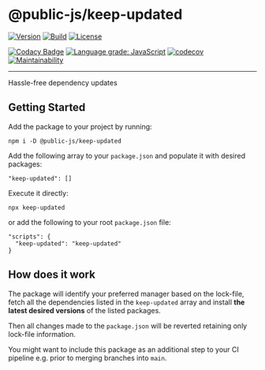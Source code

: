 # @public-js/keep-updated

[![Version](https://img.shields.io/npm/v/@public-js/keep-updated?style=flat)](https://www.npmjs.com/package/@public-js/keep-updated)
[![Build](https://github.com/public-js/keep-updated/actions/workflows/build.yml/badge.svg?branch=main)](https://github.com/public-js/keep-updated/actions/workflows/build.yml)
[![License](https://img.shields.io/npm/l/@public-js/keep-updated?style=flat)](https://www.npmjs.com/package/@public-js/keep-updated)

[![Codacy Badge](https://app.codacy.com/project/badge/Grade/fd9ab5088d3442af87a0f335688094fe)](https://www.codacy.com/gh/public-js/keep-updated/dashboard)
[![Language grade: JavaScript](https://img.shields.io/lgtm/grade/javascript/g/public-js/keep-updated.svg?logo=lgtm&logoWidth=18)](https://lgtm.com/projects/g/public-js/keep-updated/context:javascript)
[![codecov](https://codecov.io/gh/public-js/keep-updated/branch/main/graph/badge.svg?token=BbVsomZtwx)](https://codecov.io/gh/public-js/keep-updated)
[![Maintainability](https://api.codeclimate.com/v1/badges/5d950db51954705b1ca3/maintainability)](https://codeclimate.com/github/public-js/keep-updated/maintainability)

---

Hassle-free dependency updates

## Getting Started

Add the package to your project by running:

```shell
npm i -D @public-js/keep-updated
```

Add the following array to your `package.json` and populate it with desired packages:

```
"keep-updated": []
```

Execute it directly:

```shell
npx keep-updated
```

or add the following to your root `package.json` file:

```
"scripts": {
  "keep-updated": "keep-updated"
}
```

## How does it work

The package will identify your preferred manager based on the lock-file,
fetch all the dependencies listed in the `keep-updated` array and install
**the latest desired versions** of the listed packages.

Then all changes made to the `package.json` will be reverted retaining only lock-file
information.

You might want to include this package as an additional step to your CI pipeline
e.g. prior to merging branches into `main`.
